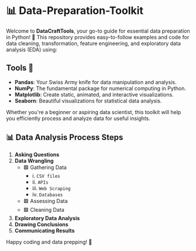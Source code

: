 # 📊 Data-Preparation-Toolkit

Welcome to **DataCraftTools**, your go-to guide for essential data preparation in Python! 🐍 This repository provides easy-to-follow examples and code for data cleaning, transformation, feature engineering, and exploratory data analysis (EDA) using:

## Tools 🔧 
- **Pandas**: Your Swiss Army knife for data manipulation and analysis.
- **NumPy**: The fundamental package for numerical computing in Python.
- **Matplotlib**: Create static, animated, and interactive visualizations.
- **Seaborn**: Beautiful visualizations for statistical data analysis.

Whether you're a beginner or aspiring data scientist, this toolkit will help you efficiently process and analyze data for useful insights.

## 📊 Data Analysis Process Steps

1. **Asking Questions**
2. **Data Wrangling**
   - 🟪 Gathering Data
      - i. `CSV files`
      - ii. `APIs`
      - iii. `Web Scraping`
      - iv. `Databases`
   - 🟪 Assessing Data
   - 🟪 Cleaning Data
3. **Exploratory Data Analysis**
4. **Drawing Conclusions**
5. **Communicating Results**

Happy coding and data prepping! 🚀
